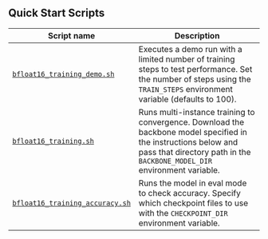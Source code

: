 <!--- 40. Quick Start Scripts -->
## Quick Start Scripts

| Script name | Description |
|-------------|-------------|
| [`bfloat16_training_demo.sh`](/quickstart/object_detection/tensorflow/ssd-resnet34/training/cpu/bfloat16/bfloat16_training_demo.sh) | Executes a demo run with a limited number of training steps to test performance. Set the number of steps using the `TRAIN_STEPS` environment variable (defaults to 100). |
| [`bfloat16_training.sh`](/quickstart/object_detection/tensorflow/ssd-resnet34/training/cpu/bfloat16/bfloat16_training.sh) | Runs multi-instance training to convergence. Download the backbone model specified in the instructions below and pass that directory path in the `BACKBONE_MODEL_DIR` environment variable. |
| [`bfloat16_training_accuracy.sh`](/quickstart/object_detection/tensorflow/ssd-resnet34/training/cpu/bfloat16/bfloat16_training_accuracy.sh) | Runs the model in eval mode to check accuracy. Specify which checkpoint files to use with the `CHECKPOINT_DIR` environment variable. |
